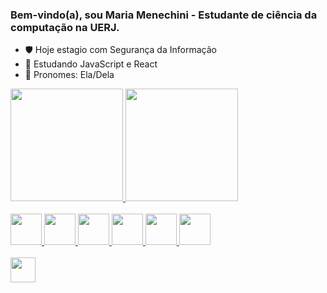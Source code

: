### Bem-vindo(a), sou Maria Menechini - Estudante de ciência da computação na UERJ.

- 🛡️ Hoje estagio com Segurança da Informação
- 📜 Estudando JavaScript e React
- 👧 Pronomes: Ela/Dela

<div>
<a href= "https://github.com/marizao/github-readme-stats">
<img height="180em" src="https://github-readme-stats.vercel.app/api?username=marizao&show_icons=true&theme=radical"/>
<img height="180em" src="https://github-readme-stats.vercel.app/api/top-langs/?username=marizao&layout=donut&theme=radical"/>
</div>

<div style="display: inline_block"><br>

<img height="50" src="https://cdn.jsdelivr.net/gh/devicons/devicon/icons/javascript/javascript-original.svg" />
<img height="50" src="https://cdn.jsdelivr.net/gh/devicons/devicon/icons/html5/html5-original.svg" />
<img height="50" src="https://cdn.jsdelivr.net/gh/devicons/devicon/icons/css3/css3-original.svg" />
<img height="50" src="https://cdn.jsdelivr.net/gh/devicons/devicon/icons/react/react-original.svg" />
<img height="50" src="https://cdn.jsdelivr.net/gh/devicons/devicon/icons/nodejs/nodejs-plain-wordmark.svg" />
<img height="50" src="https://cdn.jsdelivr.net/gh/devicons/devicon/icons/python/python-original.svg" />

</div>

<br>
<div>
<a href= "https://www.linkedin.com/in/mariamenechini/">
<img height="40" src="https://img.shields.io/badge/LinkedIn-0077B5?style=for-the-badge&logo=linkedin&logoColor=white" /></a>

</div>
